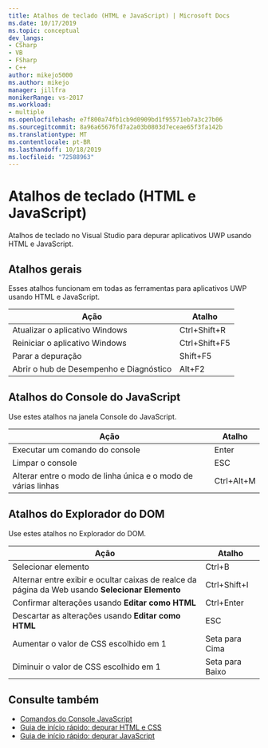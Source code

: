 ```yaml
---
title: Atalhos de teclado (HTML e JavaScript) | Microsoft Docs
ms.date: 10/17/2019
ms.topic: conceptual
dev_langs:
- CSharp
- VB
- FSharp
- C++
author: mikejo5000
ms.author: mikejo
manager: jillfra
monikerRange: vs-2017
ms.workload:
- multiple
ms.openlocfilehash: e7f800a74fb1cb9d0909bd1f95571eb7a3c27b06
ms.sourcegitcommit: 8a96a65676fd7a2a03b0803d7eceae65f3fa142b
ms.translationtype: MT
ms.contentlocale: pt-BR
ms.lasthandoff: 10/18/2019
ms.locfileid: "72588963"
---
```

# <a name="keyboard-shortcuts-html-and-javascript"></a>Atalhos de teclado (HTML e JavaScript)

Atalhos de teclado no Visual Studio para depurar aplicativos UWP usando HTML e JavaScript.

## <a name="general-shortcuts"></a>Atalhos gerais

 Esses atalhos funcionam em todas as ferramentas para aplicativos UWP usando HTML e JavaScript.

|Ação|Atalho|
|------------|--------------|
|Atualizar o aplicativo Windows|Ctrl+Shift+R|
|Reiniciar o aplicativo Windows|Ctrl+Shift+F5|
|Parar a depuração|Shift+F5|
|Abrir o hub de Desempenho e Diagnóstico|Alt+F2|

## <a name="javascript-console-shortcuts"></a>Atalhos do Console do JavaScript

 Use estes atalhos na janela Console do JavaScript.

|Ação|Atalho|
|------------|--------------|
|Executar um comando do console|Enter|
|Limpar o console|ESC|
|Alterar entre o modo de linha única e o modo de várias linhas|Ctrl+Alt+M|

## <a name="dom-explorer-shortcuts"></a>Atalhos do Explorador do DOM

 Use estes atalhos no Explorador do DOM.

|Ação|Atalho|
|------------|--------------|
|Selecionar elemento|Ctrl+B|
|Alternar entre exibir e ocultar caixas de realce da página da Web usando **Selecionar Elemento**|Ctrl+Shift+I|
|Confirmar alterações usando **Editar como HTML**|Ctrl+Enter|
|Descartar as alterações usando **Editar como HTML**|ESC|
|Aumentar o valor de CSS escolhido em 1|Seta para Cima|
|Diminuir o valor de CSS escolhido em 1|Seta para Baixo|

## <a name="see-also"></a>Consulte também
- [Comandos do Console JavaScript](../debugger/javascript-console-commands.md?view=vs-2017)
- [Guia de início rápido: depurar HTML e CSS](../debugger/quickstart-debug-html-and-css.md?view=vs-2017)
- [Guia de início rápido: depurar JavaScript](../debugger/quickstart-debug-javascript-using-the-console.md?view=vs-2017)